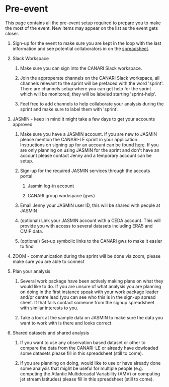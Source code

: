 # Pre-event

This page contains all the pre-event setup required to prepare you to make the most of the event.  New items may appear on the list as the event gets closer.

1. Sign-up for the event to make sure you are kept in the loop with the last information and see potential collaborators in on the [spreadsheet](https://docs.google.com/spreadsheets/d/1wfX17IQq4rdrSUl1sgKYj2pUmV_pl8qZBRGgCsq_x1U/edit#gid=0).

2. Slack Workspace

    1. Make sure you can sign into the CANARI Slack workspace.

    2. Join the approperate channels on the CANARI Slack workspace, all channels relevant to the sprint will be prefaced with the word 'sprint'.  There are channels setup where you can get help for the sprint which will be monitored, they will be labeled starting 'sprint-help'.

    3. Feel free to add channels to help collaborate your analysis during the sprint and make sure to label them with 'sprint'.

3. JASMIN - keep in mind it might take a few days to get your accounts approved

    1. Make sure you have a JASMIN account.  If you are new to JASMIN please mention the CANARI-LE sprint in your application. Instructions on signing up for an account can be found [here](https://help.jasmin.ac.uk/article/4435-get-a-jasmin-account).  If you are only planning on using JASMIN for the sprint and don't have an account please contact Jenny and a temporary account can be setup.

    2. Sign-up for the required JASMIN services through the accouts portal.

        1. Jasmin log-in account

        2. CANARI group workspace (gws)

    3.  Email Jenny your JASMIN user ID, this will be shared with people at JASMIN

    4. (optional) Link your JASMIN account with a CEDA account.  This will provide you with access to several datasets including ERA5 and CMIP data.

    5. (optional) Set-up symbolic links to the CANARI gws to make it easier to find

4. ZOOM - communication during the sprint will be done via zoom, please make sure you are able to connect

5. Plan your analysis

    1.  Several work package have been actively making plans on what they would like to do.  If you are unsure of what analysis you are planning on doing in the first instance speak with your work package leader and/pr centre lead (you can see who this is in the sign-up spread sheet.  If that fails contact someone from the signup spreadsheet with similar interests to you.

    2. Take a look at the sample data on JASMIN to make sure the data you want to work with is there and looks correct.

6.  Shared datasets and shared analysis

    1. If you want to use any observation based dataset or other to compare the data from the CANARI-LE or already have dowloaded some datasets please fill in this spreadsheet (still to come).

    2. If you are planning on doing, would like to use or have already done some analysis that might be useful for multiple people (e.g. computing the Atlantic Multidecadal Variability (AMV) or computing jet stream latitudes) please fill in this spreadsheet (still to come).

